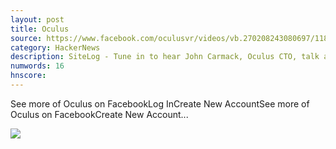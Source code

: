 ```yaml
---
layout: post
title: Oculus
source: https://www.facebook.com/oculusvr/videos/vb.270208243080697/1189602884474557/?type=3&theater
category: HackerNews
description: SiteLog - Tune in to hear John Carmack, Oculus CTO, talk about the state of mobile VR and more!
numwords: 16
hnscore: 
---
```


See more of Oculus on FacebookLog InCreate New AccountSee more of Oculus on FacebookCreate New Account...

![](https://fb-s-b-a.akamaihd.net/h-ak-fbx/v/t15.0-10/s640x640/22507921_1190324367735742_5569548503794843648_n.jpg?oh=311fb95ad54ad3ffade7fcdf30739af5&oe=5AAF4082&__gda__=1517427011_22afc1c82ec5779127e57e03586c93fa)
<!--description-->